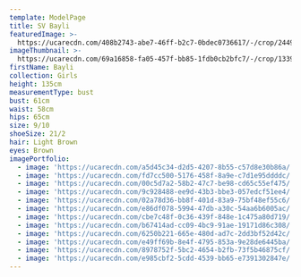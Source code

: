 ```yaml
---
template: ModelPage
title: SV Bayli
featuredImage: >-
  https://ucarecdn.com/408b2743-abe7-46ff-b2c7-0bdec0736617/-/crop/2449x1265/0,121/-/preview/
imageThumbnail: >-
  https://ucarecdn.com/69a16858-fa05-457f-bb85-1fdb0cb2bfc7/-/crop/1339x2028/0,260/-/preview/
firstName: Bayli
collection: Girls
height: 135cm
measurementType: bust
bust: 61cm
waist: 58cm
hips: 65cm
size: 9/10
shoeSize: 21/2
hair: Light Brown
eyes: Brown
imagePortfolio:
  - image: 'https://ucarecdn.com/a5d45c34-d2d5-4207-8b55-c57d8e30b86a/'
  - image: 'https://ucarecdn.com/fd7cc500-5176-458f-8a9e-c7d1e95ddddc/'
  - image: 'https://ucarecdn.com/00c5d7a2-58b2-47c7-be98-cd65c55ef475/'
  - image: 'https://ucarecdn.com/9c928488-ee9d-43b3-bbe3-057edcf51ee4/'
  - image: 'https://ucarecdn.com/02a78d36-bb8f-401d-83a9-75bf48ef55c6/'
  - image: 'https://ucarecdn.com/e86df078-5994-47db-a30c-54aa6b6005ac/'
  - image: 'https://ucarecdn.com/cbe7c48f-0c36-439f-848e-1c475a80d719/'
  - image: 'https://ucarecdn.com/b67414ad-cc09-4bc9-91ae-19171d86c308/'
  - image: 'https://ucarecdn.com/6250b221-665e-480d-ad7c-2dd3bf52d42c/'
  - image: 'https://ucarecdn.com/e49ff69b-8e4f-4795-853a-9e28de6445ba/'
  - image: 'https://ucarecdn.com/8978752f-5bc2-4654-b2fb-73f5b46875cf/'
  - image: 'https://ucarecdn.com/e985cbf2-5cdd-4539-bb65-e7391302847e/'
---
```


